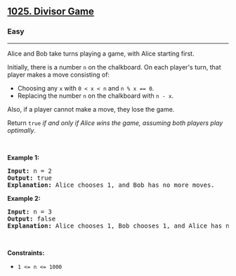 <h2><a href="https://leetcode.com/problems/divisor-game/">1025. Divisor Game</a></h2><h3>Easy</h3><hr><div><p>Alice and Bob take turns playing a game, with Alice starting first.</p>

<p>Initially, there is a number <code>n</code> on the chalkboard. On each player's turn, that player makes a move consisting of:</p>

<ul>
	<li>Choosing any <code>x</code> with <code>0 &lt; x &lt; n</code> and <code>n % x == 0</code>.</li>
	<li>Replacing the number <code>n</code> on the chalkboard with <code>n - x</code>.</li>
</ul>

<p>Also, if a player cannot make a move, they lose the game.</p>

<p>Return <code>true</code> <em>if and only if Alice wins the game, assuming both players play optimally</em>.</p>

<p>&nbsp;</p>
<p><strong>Example 1:</strong></p>

<div class="top-box hide"><div class="alert-info"></div></div><pre data-original-code="Input: n = 2
Output: true
Explanation: Alice chooses 1, and Bob has no more moves.
" data-snippet-id="ext.8a35133db2bdbf72d587714419234a5b" data-snippet-saved="false" data-codota-status="done"><strong>Input:</strong> n = 2
<strong>Output:</strong> true
<strong>Explanation:</strong> Alice chooses 1, and Bob has no more moves.
</pre>

<p><strong>Example 2:</strong></p>

<div class="top-box hide"><div class="alert-info"></div></div><pre data-original-code="Input: n = 3
Output: false
Explanation: Alice chooses 1, Bob chooses 1, and Alice has no more moves.
" data-snippet-id="ext.a682402e38a76b323bb7e8264dd8e22a" data-snippet-saved="false" data-codota-status="done"><strong>Input:</strong> n = 3
<strong>Output:</strong> false
<strong>Explanation:</strong> Alice chooses 1, Bob chooses 1, and Alice has no more moves.
</pre>

<p>&nbsp;</p>
<p><strong>Constraints:</strong></p>

<ul>
	<li><code>1 &lt;= n &lt;= 1000</code></li>
</ul>
</div>